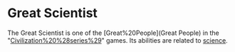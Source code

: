 # Great Scientist

The Great Scientist is one of the [Great%20People](Great People) in the "[Civilization%20%28series%29](Civilization)" games. Its abilities are related to [science](science).